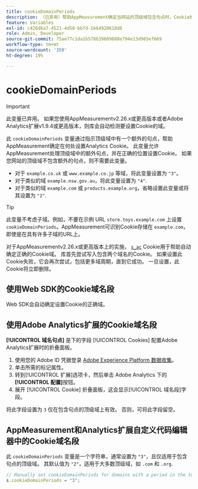 ```yaml
---
title: cookieDomainPeriods
description: （已弃用）帮助AppMeasurement确定当网站的顶级域包含句点时，Cookie的存储位置。
feature: Variables
exl-id: c426d6a7-4521-4d50-bb7d-1664920618d8
role: Admin, Developer
source-git-commit: 75ae77c1da1b578639609888e794e13d965ef669
workflow-type: tm+mt
source-wordcount: '359'
ht-degree: 19%

---
```



# cookieDomainPeriods

>[!IMPORTANT]
>此变量已弃用。 如果您使用AppMeasurementv2.26.x或更高版本或者Adobe Analytics扩展v1.9.4或更高版本，则库会自动检测要设置Cookie的域。

此 `cookieDomainPeriods` 变量通过指示顶级域中有一个额外的句点，帮助AppMeasurement确定在何处设置Analytics Cookie。 此变量允许AppMeasurement处理顶级域中的额外句点，并在正确的位置设置Cookie。 如果您网站的顶级域不包含额外的句点，则不需要此变量。

* 对于 `example.co.uk` 或 `www.example.co.jp` 等域，将此变量设置为 `"3"`。
* 对于类似的域 `example.nsw.gov.au`，将此变量设置为 `"4"`.
* 对于类似的域 `example.com` 或 `products.example.org`，省略设置此变量或将其设置为 `"2"`.

>[!TIP]
>
>此变量不考虑子域。例如，不要在示例 URL `store.toys.example.com` 上设置 `cookieDomainPeriods`。AppMeasurement可识别Cookie存储在 `example.com`，即使是在具有许多子域的URL上。

对于AppMeasurementv2.26.x或更高版本上的实施， [`s_ac`](https://experienceleague.adobe.com/en/docs/core-services/interface/data-collection/cookies/analytics) Cookie用于帮助自动确定正确的Cookie域。 库首先尝试写入包含两个域名的Cookie。 如果设置此Cookie失败，它会再次尝试，包括更多域周期，直到它成功。 一旦设置，此Cookie将立即删除。

## 使用Web SDK的Cookie域名段

Web SDK会自动确定设置Cookie的正确域。

## 使用Adobe Analytics扩展的Cookie域名段

**[!UICONTROL 域名句点]** 是下的字段 [!UICONTROL Cookies] 配置Adobe Analytics扩展时的折叠面板。

1. 使用您的 Adobe ID 凭据登录 [Adobe Experience Platform 数据收集](https://experience.adobe.com/data-collection)。
1. 单击所需的标记属性。
1. 转到[!UICONTROL 扩展]选项卡，然后单击 Adobe Analytics 下的&#x200B;**[!UICONTROL 配置]**&#x200B;按钮。
1. 展开 [!UICONTROL Cookie] 折叠面板，这会显示[!UICONTROL 域名段]字段。

将此字段设置为 `3` 仅在包含句点的顶级域上有效。 否则，可将此字段留空。

## AppMeasurement和Analytics扩展自定义代码编辑器中的Cookie域名段

此 `cookieDomainPeriods` 变量是一个字符串，通常设置为 `"3"`，且仅适用于包含句点的顶级域。 其默认值为 `"2"`，适用于大多数顶级域，如 `.com` 和 `.org`.

```js
// Manually set cookieDomainPeriods for domains with a period in the top-level domain, such as www.example.co.uk
s.cookieDomainPeriods = "3";
```
